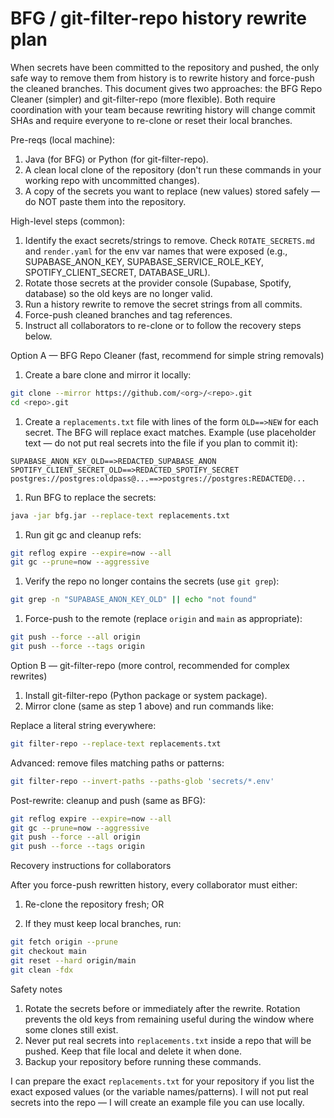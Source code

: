 BFG / git-filter-repo history rewrite plan
=========================================

When secrets have been committed to the repository and pushed, the only safe way to remove them from history is to rewrite history and force-push the cleaned branches. This document gives two approaches: the BFG Repo Cleaner (simpler) and git-filter-repo (more flexible). Both require coordination with your team because rewriting history will change commit SHAs and require everyone to re-clone or reset their local branches.

Pre-reqs (local machine):

1. Java (for BFG) or Python (for git-filter-repo).
1. A clean local clone of the repository (don't run these commands in your working repo with uncommitted changes).
1. A copy of the secrets you want to replace (new values) stored safely — do NOT paste them into the repository.

High-level steps (common):

1. Identify the exact secrets/strings to remove. Check `ROTATE_SECRETS.md` and `render.yaml` for the env var names that were exposed (e.g., SUPABASE_ANON_KEY, SUPABASE_SERVICE_ROLE_KEY, SPOTIFY_CLIENT_SECRET, DATABASE_URL).
1. Rotate those secrets at the provider console (Supabase, Spotify, database) so the old keys are no longer valid.
1. Run a history rewrite to remove the secret strings from all commits.
1. Force-push cleaned branches and tag references.
1. Instruct all collaborators to re-clone or to follow the recovery steps below.

Option A — BFG Repo Cleaner (fast, recommend for simple string removals)

1. Create a bare clone and mirror it locally:

```bash
git clone --mirror https://github.com/<org>/<repo>.git
cd <repo>.git
```

1. Create a `replacements.txt` file with lines of the form `OLD==>NEW` for each secret. The BFG will replace exact matches. Example (use placeholder text — do not put real secrets into the file if you plan to commit it):

```text
SUPABASE_ANON_KEY_OLD==>REDACTED_SUPABASE_ANON
SPOTIFY_CLIENT_SECRET_OLD==>REDACTED_SPOTIFY_SECRET
postgres://postgres:oldpass@...==>postgres://postgres:REDACTED@...
```

1. Run BFG to replace the secrets:

```bash
java -jar bfg.jar --replace-text replacements.txt
```

1. Run git gc and cleanup refs:

```bash
git reflog expire --expire=now --all
git gc --prune=now --aggressive
```

1. Verify the repo no longer contains the secrets (use `git grep`):

```bash
git grep -n "SUPABASE_ANON_KEY_OLD" || echo "not found"
```

1. Force-push to the remote (replace `origin` and `main` as appropriate):

```bash
git push --force --all origin
git push --force --tags origin
```

Option B — git-filter-repo (more control, recommended for complex rewrites)

1. Install git-filter-repo (Python package or system package).
2. Mirror clone (same as step 1 above) and run commands like:

Replace a literal string everywhere:

```bash
git filter-repo --replace-text replacements.txt
```

Advanced: remove files matching paths or patterns:

```bash
git filter-repo --invert-paths --paths-glob 'secrets/*.env'
```

Post-rewrite: cleanup and push (same as BFG):

```bash
git reflog expire --expire=now --all
git gc --prune=now --aggressive
git push --force --all origin
git push --force --tags origin
```

Recovery instructions for collaborators

After you force-push rewritten history, every collaborator must either:

1. Re-clone the repository fresh; OR

1. If they must keep local branches, run:

```bash
git fetch origin --prune
git checkout main
git reset --hard origin/main
git clean -fdx
```

Safety notes

1. Rotate the secrets before or immediately after the rewrite. Rotation prevents the old keys from remaining useful during the window where some clones still exist.
1. Never put real secrets into `replacements.txt` inside a repo that will be pushed. Keep that file local and delete it when done.
1. Backup your repository before running these commands.

I can prepare the exact `replacements.txt` for your repository if you list the exact exposed values (or the variable names/patterns). I will not put real secrets into the repo — I will create an example file you can use locally.
